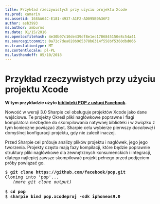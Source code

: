 ```yaml
---
title: Przykład rzeczywistych przy użyciu projektu Xcode
ms.prod: xamarin
ms.assetid: 168AA64C-E181-4937-A1F2-AD095B9A36F2
author: asb3993
ms.author: amburns
ms.date: 01/15/2016
ms.openlocfilehash: 4e30b07c10de439df8e1ec1706845150e8c54a41
ms.sourcegitcommit: 0a72c7dea020b965378b6314f558bf5360dbd066
ms.translationtype: MT
ms.contentlocale: pl-PL
ms.lasthandoff: 05/10/2018
---
```

# <a name="real-world-example-using-an-xcode-project"></a>Przykład rzeczywistych przy użyciu projektu Xcode


**W tym przykładzie użyto [biblioteki POP z usługi Facebook](https://github.com/facebook/pop).**

Nowość w wersji 3.0 Sharpie cel obsługuje projektów Xcode jako dane wejściowe. Te projekty Określ pliki nagłówkowe poprawne i flagi kompilatora niezbędne do skompilowania natywnej biblioteki i w związku z tym konieczne powiązać zbyt. Sharpie celu wybierze pierwszy _docelowej_ i domyślnej konfiguracji projektu, gdy nie zalecił inaczej.

Przed Sharpie cel próbuje analizy plików projektu i nagłówek, jego jego tworzenia. Projekty często mają fazy kompilacji, które będzie poprawnie struktury pliki nagłówkowe dla zewnętrznych konsumenckich i integracji, dlatego najlepiej zawsze skompilować projekt pełnego przed podjęciem próby powiązać go.

<pre>$ <b>git clone https://github.com/facebook/pop.git</b>
Cloning into 'pop'...
   <em>(more git clone output)</em>

$ <b>cd pop</b>
$ <b>sharpie bind pop.xcodeproj -sdk iphoneos9.0</b></pre>

